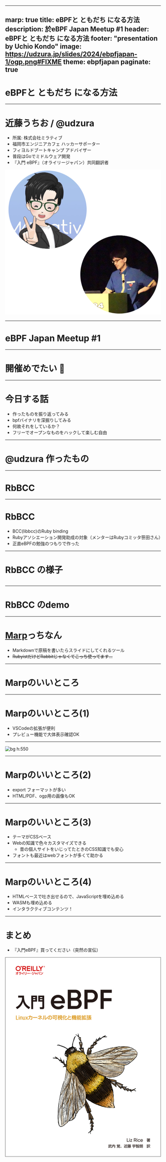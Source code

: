 ----
marp: true
title: eBPFと ともだち になる方法
description: 於eBPF Japan Meetup #1
header: eBPFと ともだち になる方法
footer: "presentation by Uchio Kondo"
image: https://udzura.jp/slides/2024/ebpfjapan-1/ogp.png#FIXME
theme: ebpfjapan
paginate: true
----

<!--
_class: hero
-->

# eBPFと ともだち になる方法

----
<!--
class: profile
style: section.profile ul { width: 110% }
-->

# 近藤うちお / @udzura

- 所属: 株式会社ミラティブ
- 福岡市エンジニアカフェ
ハッカーサポーター
- フィヨルドブートキャンプ
アドバイザー
- 普段はGoでミドルウェア開発
- 『入門 eBPF』（オライリージャパン）共同翻訳者

![bg right w:82%](./profile2.png)

----

<!--
_class: hero
-->

# eBPF Japan Meetup #1

----

<!--
_class: hero
-->

# 開催めでたい 🥳

----

<!--
_class: hero
-->

# 今日する話

- 作ったものを振り返ってみる
- bpfバイナリを深掘りしてみる
- 何故それをしているか？
- フリーでオープンなものをハックして楽しむ自由

----

<!--
_class: hero
-->

# @udzura 作ったもの

----

<!--
_class: hero
-->

# RbBCC

----

<!--
_class: hero
-->

# RbBCC

- BCC(libbcc)のRuby binding
- Rubyアソシエーション開発助成の対象（メンターはRubyコミッタ笹田さん）
- 正直eBPFの勉強のつもりで作った

----

<!--
_class: hero
-->

# RbBCC の様子

```ruby
```

----

<!--
_class: hero
-->

# RbBCC のdemo

----

<!--
_class: hero
-->

# [Marp](https://marpit.marp.app/)っちなん

- Markdownで原稿を書いたらスライドにしてくれるツール
- <s>RubyistだけどRabbitじゃなくてこっち使ってます...</s>

----

<!--
_class: hero
-->

# Marpのいいところ

----

<!--
_class: hero
-->

# Marpのいいところ(1)

- VSCodeの拡張が便利
- プレビュー機能で大体表示確認OK

----

<!--
_class: hero
-->

![bg h:550](./vscode.png)

----

<!--
_class: hero
-->

# Marpのいいところ(2)

- export フォーマットが多い
- HTML/PDF、ogp用の画像もOK

----

<!--
_class: hero
-->

# Marpのいいところ(3)

- テーマがCSSベース
- Webの知識で色々カスタマイズできる
  - 昔の個人サイトをいじってたときのCSS知識でも安心
- フォントも最近はwebフォントが多くて助かる

----

<!--
_class: hero
-->

# Marpのいいところ(4)

- HTMLベースで吐き出せるので、JavaScriptを埋め込める
- WASMも埋め込める
- インタラクティブコンテンツ！

----

<!--
_class: hero
-->

# まとめ

- 『入門eBPF』買ってください（突然の宣伝）

![bg h:400 right](./book.png)
